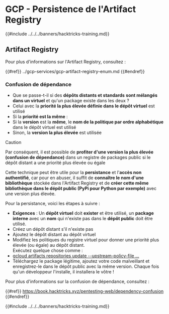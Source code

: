 # GCP - Persistence de l'Artifact Registry

{{#include ../../../banners/hacktricks-training.md}}

## Artifact Registry

Pour plus d'informations sur l'Artifact Registry, consultez :

{{#ref}}
../gcp-services/gcp-artifact-registry-enum.md
{{#endref}}

### Confusion de dépendance

- Que se passe-t-il si des **dépôts distants et standards** **sont mélangés dans un virtuel** et qu'un package existe dans les deux ?
- Celui avec la **priorité la plus élevée définie dans le dépôt virtuel** est utilisé
- Si la **priorité est la même** :
- Si la **version** est la **même**, le **nom de la politique par ordre alphabétique** dans le dépôt virtuel est utilisé
- Sinon, la **version la plus élevée** est utilisée

> [!CAUTION]
> Par conséquent, il est possible de **profiter d'une version la plus élevée (confusion de dépendance)** dans un registre de packages public si le dépôt distant a une priorité plus élevée ou égale

Cette technique peut être utile pour la **persistance** et l'**accès non authentifié**, car pour en abuser, il suffit de **connaître le nom d'une bibliothèque** stockée dans l'Artifact Registry et de **créer cette même bibliothèque dans le dépôt public (PyPi pour Python par exemple)** avec une version plus élevée.

Pour la persistance, voici les étapes à suivre :

- **Exigences** : Un **dépôt virtuel** doit **exister** et être utilisé, un **package interne** avec un **nom** qui n'existe pas dans le **dépôt public** doit être utilisé.
- Créez un dépôt distant s'il n'existe pas
- Ajoutez le dépôt distant au dépôt virtuel
- Modifiez les politiques du registre virtuel pour donner une priorité plus élevée (ou égale) au dépôt distant.\
Exécutez quelque chose comme :
- [gcloud artifacts repositories update --upstream-policy-file ...](https://cloud.google.com/sdk/gcloud/reference/artifacts/repositories/update#--upstream-policy-file)
- Téléchargez le package légitime, ajoutez votre code malveillant et enregistrez-le dans le dépôt public avec la même version. Chaque fois qu'un développeur l'installe, il installera le vôtre !

Pour plus d'informations sur la confusion de dépendance, consultez :

{{#ref}}
https://book.hacktricks.xyz/pentesting-web/dependency-confusion
{{#endref}}

{{#include ../../../banners/hacktricks-training.md}}
